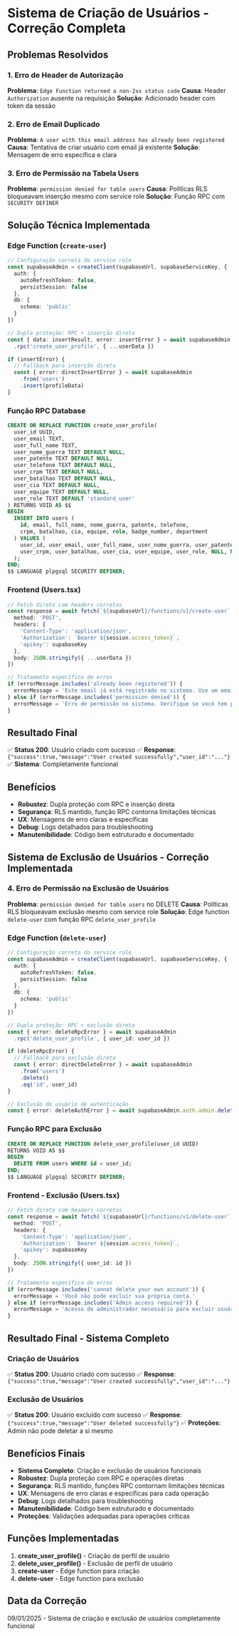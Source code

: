 # Sistema de Criação de Usuários - Correção Completa

## Problemas Resolvidos

### 1. Erro de Header de Autorização
**Problema**: `Edge Function returned a non-2xx status code`
**Causa**: Header `Authorization` ausente na requisição
**Solução**: Adicionado header com token da sessão

### 2. Erro de Email Duplicado
**Problema**: `A user with this email address has already been registered`
**Causa**: Tentativa de criar usuário com email já existente
**Solução**: Mensagem de erro específica e clara

### 3. Erro de Permissão na Tabela Users
**Problema**: `permission denied for table users`
**Causa**: Políticas RLS bloqueavam inserção mesmo com service role
**Solução**: Função RPC com `SECURITY DEFINER`

## Solução Técnica Implementada

### Edge Function (`create-user`)
```typescript
// Configuração correta do service role
const supabaseAdmin = createClient(supabaseUrl, supabaseServiceKey, {
  auth: {
    autoRefreshToken: false,
    persistSession: false
  },
  db: {
    schema: 'public'
  }
})

// Dupla proteção: RPC + inserção direta
const { data: insertResult, error: insertError } = await supabaseAdmin
  .rpc('create_user_profile', { ...userData })

if (insertError) {
  // Fallback para inserção direta
  const { error: directInsertError } = await supabaseAdmin
    .from('users')
    .insert(profileData)
}
```

### Função RPC Database
```sql
CREATE OR REPLACE FUNCTION create_user_profile(
  user_id UUID,
  user_email TEXT,
  user_full_name TEXT,
  user_nome_guerra TEXT DEFAULT NULL,
  user_patente TEXT DEFAULT NULL,
  user_telefone TEXT DEFAULT NULL,
  user_crpm TEXT DEFAULT NULL,
  user_batalhao TEXT DEFAULT NULL,
  user_cia TEXT DEFAULT NULL,
  user_equipe TEXT DEFAULT NULL,
  user_role TEXT DEFAULT 'standard_user'
) RETURNS VOID AS $$
BEGIN
  INSERT INTO users (
    id, email, full_name, nome_guerra, patente, telefone, 
    crpm, batalhao, cia, equipe, role, badge_number, department
  ) VALUES (
    user_id, user_email, user_full_name, user_nome_guerra, user_patente, user_telefone,
    user_crpm, user_batalhao, user_cia, user_equipe, user_role, NULL, NULL
  );
END;
$$ LANGUAGE plpgsql SECURITY DEFINER;
```

### Frontend (Users.tsx)
```typescript
// Fetch direto com headers corretos
const response = await fetch(`${supabaseUrl}/functions/v1/create-user`, {
  method: 'POST',
  headers: {
    'Content-Type': 'application/json',
    'Authorization': `Bearer ${session.access_token}`,
    'apikey': supabaseKey
  },
  body: JSON.stringify({ ...userData })
})

// Tratamento específico de erros
if (errorMessage.includes('already been registered')) {
  errorMessage = 'Este email já está registrado no sistema. Use um email diferente.'
} else if (errorMessage.includes('permission denied')) {
  errorMessage = 'Erro de permissão no sistema. Verifique se você tem privilégios de administrador.'
}
```

## Resultado Final

✅ **Status 200**: Usuário criado com sucesso
✅ **Response**: `{"success":true,"message":"User created successfully","user_id":"..."}`
✅ **Sistema**: Completamente funcional

## Benefícios

- **Robustez**: Dupla proteção com RPC e inserção direta
- **Segurança**: RLS mantido, função RPC contorna limitações técnicas
- **UX**: Mensagens de erro claras e específicas
- **Debug**: Logs detalhados para troubleshooting
- **Manutenibilidade**: Código bem estruturado e documentado

## Sistema de Exclusão de Usuários - Correção Implementada

### 4. Erro de Permissão na Exclusão de Usuários
**Problema**: `permission denied for table users` no DELETE
**Causa**: Políticas RLS bloqueavam exclusão mesmo com service role
**Solução**: Edge function `delete-user` com função RPC `delete_user_profile`

### Edge Function (`delete-user`)
```typescript
// Configuração correta do service role
const supabaseAdmin = createClient(supabaseUrl, supabaseServiceKey, {
  auth: {
    autoRefreshToken: false,
    persistSession: false
  },
  db: {
    schema: 'public'
  }
})

// Dupla proteção: RPC + exclusão direta
const { error: deleteRpcError } = await supabaseAdmin
  .rpc('delete_user_profile', { user_id: user_id })

if (deleteRpcError) {
  // Fallback para exclusão direta
  const { error: directDeleteError } = await supabaseAdmin
    .from('users')
    .delete()
    .eq('id', user_id)
}

// Exclusão do usuário de autenticação
const { error: deleteAuthError } = await supabaseAdmin.auth.admin.deleteUser(user_id)
```

### Função RPC para Exclusão
```sql
CREATE OR REPLACE FUNCTION delete_user_profile(user_id UUID)
RETURNS VOID AS $$
BEGIN
  DELETE FROM users WHERE id = user_id;
END;
$$ LANGUAGE plpgsql SECURITY DEFINER;
```

### Frontend - Exclusão (Users.tsx)
```typescript
// Fetch direto com headers corretos
const response = await fetch(`${supabaseUrl}/functions/v1/delete-user`, {
  method: 'POST',
  headers: {
    'Content-Type': 'application/json',
    'Authorization': `Bearer ${session.access_token}`,
    'apikey': supabaseKey
  },
  body: JSON.stringify({ user_id: id })
})

// Tratamento específico de erros
if (errorMessage.includes('cannot delete your own account')) {
  errorMessage = 'Você não pode excluir sua própria conta.'
} else if (errorMessage.includes('Admin access required')) {
  errorMessage = 'Acesso de administrador necessário para excluir usuários.'
}
```

## Resultado Final - Sistema Completo

### Criação de Usuários
✅ **Status 200**: Usuário criado com sucesso
✅ **Response**: `{"success":true,"message":"User created successfully","user_id":"..."}`

### Exclusão de Usuários
✅ **Status 200**: Usuário excluído com sucesso
✅ **Response**: `{"success":true,"message":"User deleted successfully"}`
✅ **Proteções**: Admin não pode deletar a si mesmo

## Benefícios Finais

- **Sistema Completo**: Criação e exclusão de usuários funcionais
- **Robustez**: Dupla proteção com RPC e operações diretas
- **Segurança**: RLS mantido, funções RPC contornam limitações técnicas
- **UX**: Mensagens de erro claras e específicas para cada operação
- **Debug**: Logs detalhados para troubleshooting
- **Manutenibilidade**: Código bem estruturado e documentado
- **Proteções**: Validações adequadas para operações críticas

## Funções Implementadas

1. **create_user_profile()** - Criação de perfil de usuário
2. **delete_user_profile()** - Exclusão de perfil de usuário
3. **create-user** - Edge function para criação
4. **delete-user** - Edge function para exclusão

## Data da Correção
09/01/2025 - Sistema de criação e exclusão de usuários completamente funcional